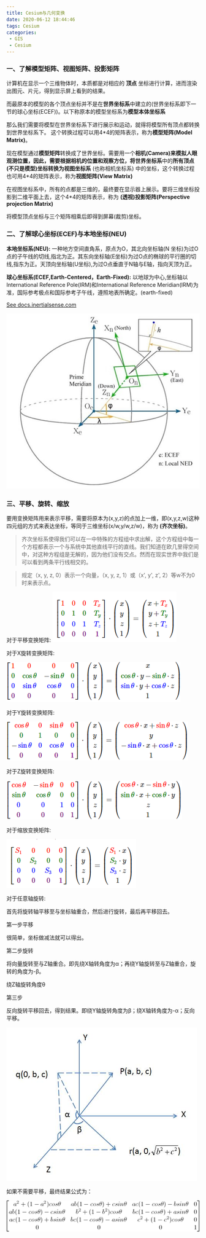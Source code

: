 ```yaml
---
title: Cesium与几何变换
date: 2020-06-12 18:44:46
tags: Cesium
categories:
 - GIS 
 - Cesium
---
```

### 一、了解模型矩阵、视图矩阵、投影矩阵

计算机在显示一个三维物体时，本质都是对相应的 **顶点** 坐标进行计算，进而渲染出图元、片元，得到显示屏上看到的结果。

而最原本的模型的各个顶点坐标并不是在**世界坐标系**中建立的(世界坐标系即下一节的球心坐标(ECEF))。以下称原本的模型坐标系为**模型本体坐标系**

那么我们需要将模型在世界坐标系下进行展示和运动，就得将模型所有顶点都转换到世界坐标系下。 这个转换过程可以用4*4的矩阵表示，称为**模型矩阵(Model Matrix)**。

现在模型通过**模型矩阵**转换成了世界坐标。需要用一个**相机(Camera)**来模拟人眼观测位置，因此，需要根据相机的位置和观察方位，将**世界坐标系**中的**所有顶点(不只是模型)**坐标转换为**视图坐标系** (也称相机坐标系) 中的坐标，这个转换过程也可用4*4的矩阵表示，称为**视图矩阵(View Matrix)**

在视图坐标系中，所有的点都是三维的，最终要在显示器上展示。要将三维坐标投影到二维平面上去，这个4*4的矩阵表示，称为 **(透视)投影矩阵(Perspective projection Matrix)**

将模型顶点坐标与三个矩阵相乘后即得到屏幕(裁剪)坐标。
### 二、了解球心坐标(ECEF)与本地坐标(NEU)
**本地坐标系(NEU):** 一种地方空间直角系，原点为O，其北向坐标轴(N 坐标)为过O点的子午线的切线,指北为正。其东向坐标轴(E坐标)为过O点的椭球的平行圈的切线,指东为正。天顶向坐标轴(U坐标),为过O点垂直于N轴与E轴，指向天顶为正。

**球心坐标系(ECEF,Earth-Centered，Earth-Fixed):** 以地球为中心,坐标轴以International Reference Pole(IRM)和International Reference Meridian(IRM)为准，国际参考极点和国际参考子午线，遵照地表所确定。(earth-fixed)

[See docs.inertialsense.com](https://docs.inertialsense.com/user-manual/reference/coordinate_frames/)



![](/img/ECEFandNED.jpg)
### 三、平移、旋转、缩放
要用变换矩阵用来表示平移，需要将原本为(x,y,z)的点加上一维，即(x,y,z,w)这种四元组的方式来表达坐标，等同于三维坐标(x/w,y/w,z/w)，称为 **(齐次坐标)**。
> 齐次坐标系使得我们可以在一中特殊的方程组中求出解，这个方程组中每一个方程都表示一个与系统中其他直线平行的直线。我们知道在欧几里得空间中，对这种方程组是无解的，因为他们没有交点。然而在现实世界中我们是可以看到两条平行线相交的。

>规定（x, y, z, 0）表示一个向量，（x, y, z, 1）或（x', y', z', 2）等w不为0时来表示点。

对于平移变换矩阵:
![平移变换矩阵](/img/translationmatrix.png)

对于X旋转变换矩阵:

![X旋转变换矩阵](/img/rotationmatrixX.png)

对于Y旋转变换矩阵:

![Y旋转变换矩阵](/img/rotationmatrixY.png)

对于Z旋转变换矩阵:

![Z旋转变换矩](/img/rotationmatrixZ.png)

对于缩放变换矩阵:

![缩放变换矩阵](/img/scalarmatrix.png)

对于任意轴旋转:

首先将旋转轴平移至与坐标轴重合，然后进行旋转，最后再平移回去。

第一步平移

很简单，坐标做减法就可以得出。

第二步旋转

将向量旋转至与Z轴重合。即先绕X轴转角度为α；再绕Y轴旋转至与Z轴重合，旋转的角度为-β。

绕Z轴旋转角度θ

第三步

反向旋转平移回去，得到结果。即绕Y轴旋转角度为β；绕X轴转角度为-α；反向平移。

![](/img/anyrotation.jpg)

如果不需要平移，最终结果公式为：

![](/img/anyrotationresult.gif)

